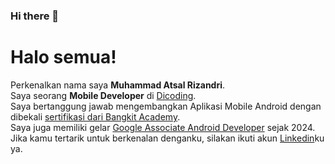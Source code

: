 ### Hi there 👋

<!--
**atsalrizandri/atsalrizandri** is a ✨ _special_ ✨ repository because its `README.md` (this file) appears on your GitHub profile.

Here are some ideas to get you started:

- 🔭 I’m currently working on ...
- 🌱 I’m currently learning ...
- 👯 I’m looking to collaborate on ...
- 🤔 I’m looking for help with ...
- 💬 Ask me about ...
- 📫 How to reach me: ...
- 😄 Pronouns: ...
- ⚡ Fun fact: ...
-->

# Halo semua! 

Perkenalkan nama saya **Muhammad Atsal Rizandri**.\
Saya seorang **Mobile Developer** di [Dicoding](https://www.dicoding.com/).\
Saya bertanggung jawab mengembangkan Aplikasi Mobile Android dengan dibekali [sertifikasi dari Bangkit Academy](https://developers.google.com/certification/associate-android-developer?hl=id).\
Saya juga memiliki gelar [Google Associate Android Developer](https://www.credential.net/3223355) sejak 2024.\
Jika kamu tertarik untuk berkenalan denganku, silakan ikuti akun [Linkedin](https://www.linkedin.com/in/atsal-rizandri/)ku ya.
